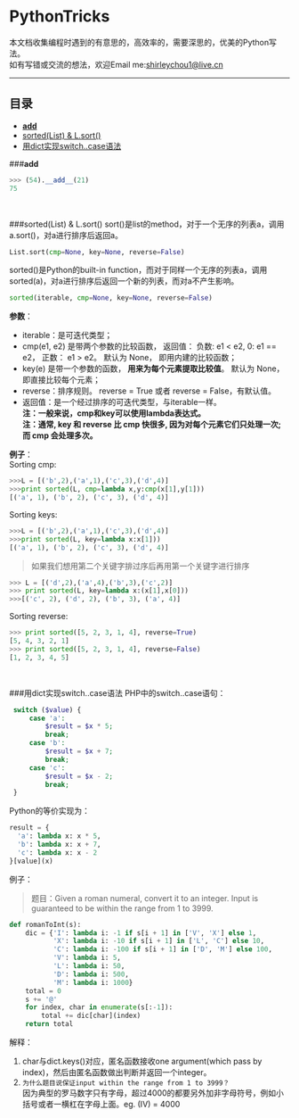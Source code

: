 # PythonTricks
本文档收集编程时遇到的有意思的，高效率的，需要深思的，优美的Python写法。  
如有写错或交流的想法，欢迎Email me:shirleychou1@live.cn
***

## <a name="index"/>目录
* [__add__](#1)
* [sorted(List) & L.sort()](#2)
* [用dict实现switch..case语法](#3)

###<a name="1"/>__add__
```Python
>>> (54).__add__(21)
75
```
<br>

###<a name="2"/>sorted(List) & L.sort()
sort()是list的method，对于一个无序的列表a，调用a.sort()，对a进行排序后返回a。
```Python
List.sort(cmp=None, key=None, reverse=False) 
```
sorted()是Python的built-in function，而对于同样一个无序的列表a，调用sorted(a)，对a进行排序后返回一个新的列表，而对a不产生影响。
```Python
sorted(iterable, cmp=None, key=None, reverse=False) 
```

**参数**：  
* iterable：是可迭代类型；  
* cmp(e1, e2) 是带两个参数的比较函数， 返回值： 负数: e1 < e2, 0: e1 == e2， 正数： e1 > e2。 默认为 None， 即用内建的比较函数； 
* key(e) 是带一个参数的函数， **用来为每个元素提取比较值**。 默认为 None， 即直接比较每个元素；  
* reverse：排序规则。 reverse = True 或者 reverse = False，有默认值。  
* 返回值：是一个经过排序的可迭代类型，与iterable一样。  
**注：一般来说，cmp和key可以使用lambda表达式。**  
**注：通常, key 和 reverse 比 cmp 快很多, 因为对每个元素它们只处理一次; 而 cmp 会处理多次。**


**例子**：        
Sorting  cmp:
```Python
>>>L = [('b',2),('a',1),('c',3),('d',4)]
>>>print sorted(L, cmp=lambda x,y:cmp(x[1],y[1]))
[('a', 1), ('b', 2), ('c', 3), ('d', 4)]
```
Sorting  keys:
```Python
>>>L = [('b',2),('a',1),('c',3),('d',4)]
>>>print sorted(L, key=lambda x:x[1]))
[('a', 1), ('b', 2), ('c', 3), ('d', 4)]
```
>如果我们想用第二个关键字排过序后再用第一个关键字进行排序

```Python
>>> L = [('d',2),('a',4),('b',3),('c',2)]
>>> print sorted(L, key=lambda x:(x[1],x[0]))
>>>[('c', 2), ('d', 2), ('b', 3), ('a', 4)]
```
Sorting  reverse:
```Python
>>> print sorted([5, 2, 3, 1, 4], reverse=True)
[5, 4, 3, 2, 1]
>>> print sorted([5, 2, 3, 1, 4], reverse=False)
[1, 2, 3, 4, 5]
```
<br>

###<a name="3"/>用dict实现switch..case语法
PHP中的switch..case语句：
```PHP
 switch ($value) {
     case 'a':
         $result = $x * 5;
         break;
     case 'b':
         $result = $x + 7;
         break;
     case 'c':
         $result = $x - 2;
         break;
 }
 ```
 Python的等价实现为：
 ```Python
 result = {
   'a': lambda x: x * 5,
   'b': lambda x: x + 7,
   'c': lambda x: x - 2
 }[value](x)
```
例子：
>题目：Given a roman numeral, convert it to an integer.
Input is guaranteed to be within the range from 1 to 3999.

```Python
def romanToInt(s):
    dic = {'I': lambda i: -1 if s[i + 1] in ['V', 'X'] else 1,
           'X': lambda i: -10 if s[i + 1] in ['L', 'C'] else 10,
           'C': lambda i: -100 if s[i + 1] in ['D', 'M'] else 100,
           'V': lambda i: 5,
           'L': lambda i: 50,
           'D': lambda i: 500,
           'M': lambda i: 1000}
    total = 0
    s += '@'
    for index, char in enumerate(s[:-1]):
        total += dic[char](index)
    return total
```
解释：      
1. char与dict.keys()对应，匿名函数接收one argument(which pass by index)，然后由匿名函数做出判断并返回一个integer。      
2. `为什么题目说保证input within the range from 1 to 3999？`  
因为典型的罗马数字只有字母，超过4000的都要另外加非字母符号，例如小括号或者一横杠在字母上面。eg. (IV) = 4000



